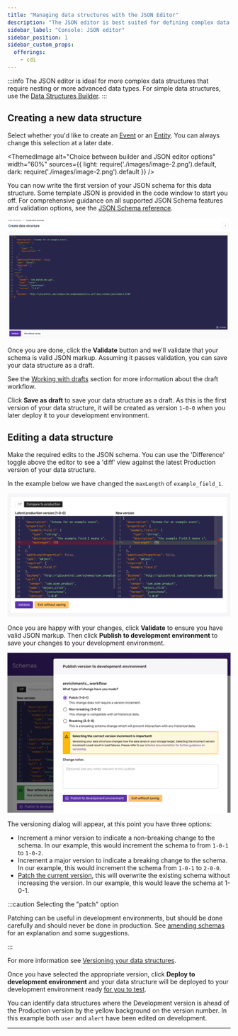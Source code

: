```yaml
---
title: "Managing data structures with the JSON Editor"
description: "The JSON editor is best suited for defining complex data structures that require heavy nesting and advanced data types."
sidebar_label: "Console: JSON editor"
sidebar_position: 1
sidebar_custom_props:
  offerings:
    - cdi
---
```


:::info
The JSON editor is ideal for more complex data structures that require nesting or more advanced data types. For simple data structures, use the [Data Structures Builder](/docs/data-product-studio/data-structures/manage/builder/index.md).
:::

## Creating a new data structure

Select whether you'd like to create an [Event](/docs/fundamentals/events/index.md) or an [Entity](/docs/fundamentals/entities/index.md). You can always change this selection at a later date.

<ThemedImage
  alt="Choice between builder and JSON editor options"
  width="60%"
  sources={{
    light: require('./images/image-2.png').default,
    dark: require('./images/image-2.png').default
  }}
/>

You can now write the first version of your JSON schema for this data structure. Some template JSON is provided in the code window to start you off. For comprehensive guidance on all supported JSON Schema features and validation options, see the [JSON Schema reference](/docs/fundamentals/schemas/json-schema-reference/index.md).

![](images/json-template.png)

Once you are done, click the **Validate** button and we'll validate that your schema is valid JSON markup. Assuming it passes validation, you can save your data structure as a draft.

See the [Working with drafts](/docs/data-product-studio/data-structures/manage/index.md#working-with-drafts) section for more information about the draft workflow.

Click **Save as draft** to save your data structure as a draft. As this is the first version of your data structure, it will be created as version `1-0-0` when you later deploy it to your development environment.

## Editing a data structure

Make the required edits to the JSON schema. You can use the 'Difference' toggle above the editor to see a 'diff' view against the latest Production version of your data structure.

In the example below we have changed the `maxLength` of `example_field_1`.

![](images/image-5.png)

Once you are happy with your changes, click **Validate** to ensure you have valid JSON markup. Then click **Publish to development environment** to save your changes to your development environment.

![](images/image-7.png)

The versioning dialog will appear, at this point you have three options:

- Increment a minor version to indicate a non-breaking change to the schema. In our example, this would increment the schema to from `1-0-1` to `1-0-2`.
- Increment a major version to indicate a breaking change to the schema. In our example, this would increment the schema from `1-0-1` to `2-0-0`.
- [Patch the current version](/docs/data-product-studio/data-structures/version-amend/amending/index.md#patching-the-schema), this will overwrite the existing schema without increasing the version. In our example, this would leave the schema at 1-0-1.

:::caution Selecting the "patch" option

Patching can be useful in development environments, but should be done carefully and should never be done in production. See [amending schemas](/docs/data-product-studio/data-structures/version-amend/amending/index.md) for an explanation and some suggestions.

:::

For more information see [Versioning your data structures](/docs/data-product-studio/data-structures/version-amend/index.md).

Once you have selected the appropriate version, click **Deploy to development environment** and your data structure will be deployed to your development environment ready [for you to test](/docs/data-product-studio/data-quality/index.md).

You can identify data structures where the Development version is ahead of the Production version by the yellow background on the version number. In this example both `user` and `alert` have been edited on development.

***
